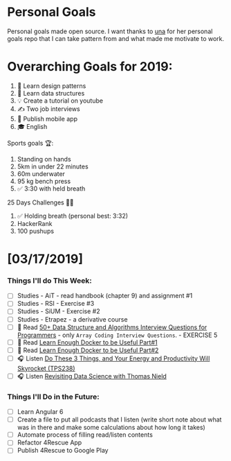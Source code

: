 Personal Goals
==============

Personal goals made open source. I want thanks to [una](https://github.com/una/personal-goals) for her personal goals repo that I can take pattern from and what made me motivate to work. 


# Overarching Goals for 2019:
1. 💚 Learn design patterns
2. 💙 Learn data structures
3. 💡 Create a tutorial on youtube
4. ✍️ Two job interviews
5. 📱 Publish mobile app
6. 🎓 English

Sports goals 🏆:
1. Standing on hands
2. 5km in under 22 minutes
3. 60m underwater
4. 95 kg bench press
5. ✅ 3:30 with held breath

25 Days Challenges 💪💪
1. ✅ Holding breath (personal best: 3:32)
2. HackerRank
3. 100 pushups

# [03/17/2019]

### Things I'll do This Week:

- [ ] Studies - AiT - read handbook (chapter 9) and assignment #1
- [ ] Studies - RSI - Exercise #3
- [ ] Studies - SiUM - Exercise #2
- [ ] Studies - Etrapez - a derivative course
- [ ] 📗 Read [50+ Data Structure and Algorithms Interview Questions for Programmers](https://hackernoon.com/50-data-structure-and-algorithms-interview-questions-for-programmers-b4b1ac61f5b0) - only `Array Coding Interview Questions`. - EXERCISE 5
- [ ] 📗 Read [Learn Enough Docker to be Useful Part#1](https://towardsdatascience.com/learn-enough-docker-to-be-useful-b7ba70caeb4b)
- [ ] 📗 Read [Learn Enough Docker to be Useful Part#2](https://towardsdatascience.com/learn-enough-docker-to-be-useful-1c40ea269fa8)
- [ ] 🎧 Listen [Do These 3 Things, and Your Energy and Productivity Will Skyrocket (TPS238)](http://www.asianefficiency.com/podcast/238-energy-boost/)
- [ ] 🎧 Listen [Revisiting Data Science with Thomas Nield](http://talkingkotlin.com/Revisiting-Data-Science-with-Thomas-Nield/)

### Things I'll Do in the Future:

- [ ] Learn Angular 6
- [ ] Create a file to put all podcasts that I listen (write short note about what was in there and make some calculations about how long it takes)
- [ ] Automate process of filling read/listen contents
- [ ] Refactor 4Rescue App
- [ ] Publish 4Rescue to Google Play
